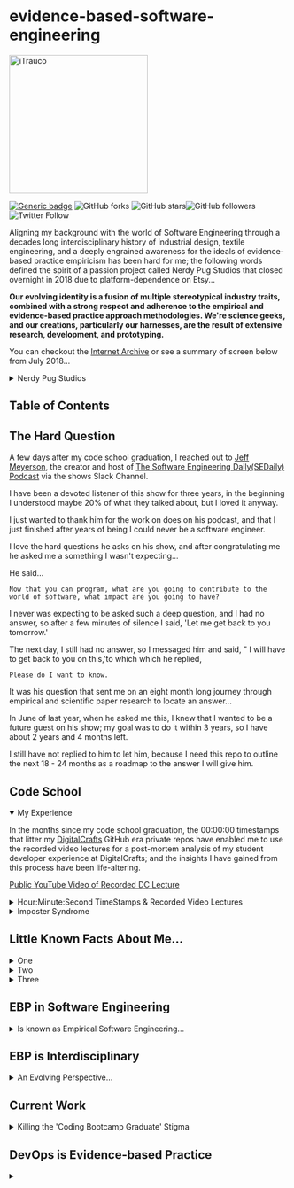 # evidence-based-software-engineering
<a href="http://trau.co">
<img src="https://github.com/iTrauco/evidence-based-software-engineering/blob/readme-setup/assets/images/ITRAUCO-black.png"
width="250" title="iTrauco" alt="iTrauco"></a>

<!-- BADGES -->
[![Generic badge](https://img.shields.io/badge/iTrauco-EBSD-blue.svg)](https://shields.io/) ![GitHub forks](https://img.shields.io/github/forks/iTrauco/evidence-based-software-engineering?style=social) ![GitHub stars](https://img.shields.io/github/stars/iTrauco/evidence-base-software-engineering?style=social)![GitHub followers](https://img.shields.io/github/followers/iTrauco?label=Follow&style=social) ![Twitter Follow](https://img.shields.io/twitter/follow/iTrauco?style=social)

Aligning my background with the world of Software Engineering through a decades long interdisciplinary history of industrial design, textile engineering, and a deeply engrained awareness for the ideals of evidence-based practice empiricism has been hard for me; the following words defined the spirit of a passion project called Nerdy Pug Studios that closed overnight in 2018 due to platform-dependence on Etsy... 

**Our evolving identity is a fusion of multiple stereotypical industry traits, combined with a strong respect and adherence to the empirical and evidence-based practice approach methodologies. We're science geeks, and our creations, particularly our harnesses, are the result of extensive research, development, and prototyping.** 

You can checkout the [Internet Archive](https://itrau.co/IA-nps) or see a summary of screen below from July 2018... 
<details><summary>Nerdy Pug Studios</summary>
<p>

<br>
<a href=""><img src="https://github.com/iTrauco/evidence-based-software-engineering/blob/readme-setup/assets/images/nerdy-pug-about.png" title="nerdy-pug-about" alt="nerdy-pug-studios-about"></a>
</br>

</p>
</details>

## Table of Contents

## The Hard Question

A few days after my code school graduation, I reached out to [Jeff Meyerson](https://www.linkedin.com/in/jeff-meyerson-05275716/), the creator and host of [The Software Engineering Daily(SEDaily) Podcast](https://softwareengineeringdaily.com/) via the shows Slack Channel. 

I have been a devoted listener of this show for three years, in the beginning I understood maybe 20% of what they talked about, but I loved it anyway.   

I just wanted to thank him for the work on does on his podcast, and that I just finished after years of being I could never be a software engineer.  

I love the hard questions he asks on his show, and after congratulating me he asked me a something I wasn't expecting... 

He said... 
```
Now that you can program, what are you going to contribute to the world of software, what impact are you going to have?
```

I never was expecting to be asked such a deep question, and I had no answer, so after a few minutes of silence I said, 'Let me get back to you tomorrow.'

The next day, I still had no answer, so I messaged him and said, " I will have to get back to you on this,'to which  which he replied, 

```
Please do I want to know. 
```

It was his question that sent me on an eight month long journey through empirical and scientific paper research to locate an answer... 

In June of last year, when he asked me this, I knew that I wanted to be a future guest on his show; my goal was to do it within 3 years, so I have about 2 years and 4 months left. 

I still have not replied to him to let him, because I need this repo to outline the next 18 - 24 months as a roadmap to the answer I will give him. 

## Code School

<details open><summary>My Experience</summary>
<p>

In the months since my code school graduation, the 00:00:00 timestamps that litter my [DigitalCrafts](https://digitalcrafts.com) GitHub era private repos have enabled me to use the recorded video lectures for a post-mortem analysis of my student developer experience at DigitalCrafts; and the insights I have gained from this process have been life-altering. 

[Public YouTube Video of Recorded DC Lecture](https://itrau.co/2019-05-02-lecture1)

<details><summary>Hour:Minute:Second TimeStamps & Recorded Video Lectures</summary>
<p>

<br> New material is covered so fast in a full-time, immersive code school classroom that even with my ability to type upwards of 100+ WPM, I found it impossible to jot down notes for everything I wanted to during lecture. 

As a result, by week four, I had adopted the use of timestamps as placement holders in the code I uploaded to GitHub that allowed me to backtrack to a specific moment in the recorded lecture videos very efficiently by corellating the timestamp with the clock time of my instructors Mac in the Hours:Minutes:Seconds format. </br>


<details><summary>2019_05_02 Code Example</summary>
<p>

Line four of the code block below highlights my usage of the Hour:Minute:Second format timestamp in my code, the full GitHub code block can be reviewed [here](https://itrau.co/0502lecture1).
<br> 
</br>

```javascript
1
2 const express = require('express');
3 const app = express();
4 // @ 13:58:00; approx
5 app.use(express.urlencoded({extended: true}));

...
```

</p>
</details>

<details><summary>2019_05_02 Recorded Video Lecture</summary>
<p>

As a former IT Admin, I knew that I would have to backup and preserve any/all DC provided recorded video lectures, and I did...

I have every single lecture cataloged privately on YouTube , with the timestamps in the code tagged to the video playback time.

For example 

```javascript
...
3 const app = express();
4 // @ 13:58:00; approx
5 app.use(express.urlencoded({extended: true}));
...
```

<br>
<a href=""><img src="https://github.com/iTrauco/evidence-based-software-engineering/blob/readme-setup/assets/images/youtube-comments-example.png" title="youtube-comments" alt="youtube-comments-example"></a>
</br>

<details><summary>Video Mac Clock & Timestamp Matchup</summary>
<p>
<br>
<a href=""><img src="https://github.com/iTrauco/evidence-based-software-engineering/blob/readme-setup/assets/images/Screen%20Shot%202020-02-07%20at%207.46.51%20PM.png" title="time-clock-example" alt="time-clock-examples"></a>
</br>

</p>
</details>

</p>
</details>

</p>
</details>

<details><summary>Imposter Syndrome</summary>
<p>

A few years ago, I started a Masters in Information Systems(IS) but stopped taking classes after completing 1/2 of my program because I was plateaued in my IT career due to an ability to code/program. 

I was always been embarrassed by the BA in General Studies on my resume, so much so that I let the self-doubt of imposter syndrome consume me in my post-DigitalCrafts software industry job search. 

My technical/IT background landed me interviews that most code school grads would have been passed over for by HR/IT Recruiters, and I witnessed firsthand the ‘stigma’ of the ‘coding bootcamp graduate’ stereotype that so many Senior SEs hold. 

This 'stigma' is widespread due to the rise of 'nerd-masculinity' in the field of computer science that occured in 1970s to early 1980s as the sector transitioned from a female dominated one to a male dominated one; and it remains widespread through senior level engineering positions in all sectors. 

<details><summary>NETWORKS OF EXCLUSION IN A GENDERED ORGANIZATION IN THE HIGH-TECH INDUSTRY</summary>
<p>

I found the following passage from this [research paper](https://itrau.co/GenderNetworks) particularly insightful on the topic... 

> The masculinization of software and computing occurred later in the 20th century, as again men actively worked to professionalize the field in line with other scientific disciplines, establishing structural and cultural boundaries in ways that excluded women from the field (Misa 2010). Newly-implemented aptitude tests and personality profiling in hiring processes, for example, privileged masculine characteristics. Increasingly specialized job titles and hierarchies distanced high-skilled labor from work seen as low status and routine, offering increased social status, greater autonomy, better pay, and improved opportunities for advancement for men (Ensmenger 2010). As men solidified their hold over computing and engineering, computer culture became associated with “nerds” – young, white, educated men who “tinker” with technology.

> Pages 27 - 28
</p>
</details>
</p>
</details>
</p>
</details>

<!------------------------------------------------>
<!------------------------------------------------>

## Little Known Facts About Me...

<details><summary>One</summary>
<p>

Is that I am/was a nurse, I graduated from Gordon State College in December 2012 with an Associates of Science in Nursing and immediately passed my NCLEX for RN licensure; which I let expire years ago after joining the ranks of Apple corporate. 

I worked professionally as a nurse for a month before quitting, the emotional toll of a career surrounded by illness and death and loosing patients on a daily basis was something I could not do. 

The science of modern day nursing education is housed in a school of scientific inquiry and thought known as evidence-based practice(EBP); which requires, at its core, strict and unwavering adherence to the scientific method in the clinical decision making process for the gathering, collection, and analysis of nursing process interventions. 

Basically, the human body is viewed as a collection of interconnected systems that, in the absence of homeostatic equilibrium, results the breakdown of things over time… 

Blood lab values, toxicology reports, vital signs, urine labs, etc, serve the purpose of providing quantitative data that modern day nurses interpret based on the presenting signs and symptoms of a patient to determine the best steps to take with the end goal of reestablishing a patients natural homeostatic state. 

</p>
</details>

<details><summary>Two</summary>
<p>

What drew me to medicine was an encounter with Central Asia bound Doctors Without Borders nurses during a fall 2009 academic study abroad at Moscow State University in Russia; I felt the energy of their cause and canceled plans to attend UGA for Russian Studies...

I lived in Moscow for six months, and in the summer of 2012, I attended Belarussian State University in Minsk, Belarus for six weeks; every two years since then I have returned to Minsk for a two - three week trip abroad.

I studied Russian at Georgia Tech as a dual-enrollment student during my time at Gordon College, and fell in love with everything GT... 

</p>
</details>

<details><summary>Three</summary>
<p>

</p>
</details>

<!------------------------------------------------>
<!------------------------------------------------>
## EBP in Software Engineering 

<details><summary>Is known as Empirical Software Engineering...</summary>
<p>

Technology, distributed computer systems, coding workflows, networks, etc, are nothing more then interconnected systems that breakdown over time just like the human body, with performance and monitoring metrics/KPIs as the equivalent of toxicology screenings and blood lab values in the operational decisions making process of corrective systems ops interventions. 

Evidence-based practice approach methodologies in the realm of software engineering and design are relatively new concepts, until recently, EBP empiricism simply did not exist in this field. 

I now know that it was this lack of EBP at the heart of my struggles to grasp something as simple as Test Driven Development(TDD); even though I had long demonstrated a technical prowess for the single-direction logic of organizational Domain Driven Design(DDD) on teams in where the TDD subset of Behavorial Driven Design(BDD) was the norm. 

After months of objective reflection and analysis, I finally located EBP in this field, where is more commonly referred to as Emperical Software Engineering(ESE), but, for the sake of simplicity and habit, I call it Evidence-based Software Design(EBSD). 
</p>
</details>

<!------------------------------------------------>
<!------------------------------------------------>
## EBP is Interdisciplinary

<details><summary>An Evolving Perspective...</summary>
<p>

Four years ago, I wrote the following words in my last undergraduate [research paper](itrau.co/soviettech)...

<details><summary> How Gorbachev's Reforms Synergized the Intentions of the Reagan Doctrine</summary>
<p>

> To highlight the nature of the inefficiencies plaguing the Soviet Union’s industrial capabilities, a review of the technological challenges faced by Gorbachev when he assumed the Office of the General Secretary provides sufficient illustration(Gibbs, 11-14). In 1977, the last year of reliable data, there were an estimated 20,000 computers in the entire Soviet Union, compared to 325,000 in the United States alone(Bailer, 77). It is estimated that by the mid-1980s, there were 25 computers in the United States for every 1 in the Soviet Union, a ratio of 25/1(Bailer, 77).  With a twenty year headstart on research in the newly emerged field of computer science, the West leveraged the power of the microprocessor to automate tasks, calculate vast quantities of data in ever shorter periods of time, and instantly access this information on distributed systems thousands of miles apart through the first computer networks. 

> The United States had unintentionally exploited the artificial existence of Moore’s Law, which dictates, “The capabilities of computers will double every 18 to 24 months(Brock, 34).” Our nation developed the first truly computerized military systems, one such codenamed “ARPANENT(Salus, VIII).” The US even had the audacity to publicly announce what is now popularly referred to as “Project Star Wars(Cort, 77-78),” an idea born from the West’s technological capabilities to place low-earth-orbit satellites in space capable of deflecting Western bound ICBMs(Cort, 78-79). The Soviet Union was in no place to even attempt such a feat, as the rampant technological inadequacies of the USSR culminated in the global embarrassment to the capabilities of the Soviet sciences during the failure of the nuclear power station at Chernobyl in 1986. 

> If there ever was a wakeup call to Soviet leadership, this was it.

</p>
</details>

I understood that runaway technical debt from the failure to automate ‘high-touch’ processes is what led to the collapse of the USSR; modern day tech firms are operationally no different and just as susceptible to the illusion of stability that unwavering adherence to ‘tradition’  can bring.

<details><summary>Arguments for Empirical Software Engineering Adoption</summary>
<p>

I argue that monolithic ITILv3 driven cultures are the most vulnerable, due to the divisional silos that result from unintentional adherence to industry SOPs that have becomes relics and artifacts of the past with the rise of AGILE and LEAN technology governance ways of doing things in ITILv4.

<details><summary>Empirical Software Engineering: From Discipline to Interdiscipline</summary>
<p>

The following excerpt from the following [paper](https://itrau.co/gh-ebse2) is the smoking gun I needed to confirm a suspiciion, a feeling, a spidey-sense if you feel, that the 'high touch' software discipline of the educational learning model used throughout the 'coding bootcamp' industry has not yet been exposed to EBP in the classroom...

> Although recent developments have improved our empirical understanding of software engineering practices and processes, the current state of evidence is still weak when compared to other more mature fields. A large extent of our everyday practice in software engineering is still governed more by conventional wisdom than it is governed by empirical evidence. This is especially true for the social, cultural, and political aspects of software engineering, such as early stages of development, rendering the inference of robust theories inherently problem- atic.

> Even though we can observe an increase of empirical studies in the various fields of software engineering research, many studies still do provide either circumstantial evidence by focusing on isolated contexts without taking into account the relation to existing evidence or – worse – they neglect the context completely. The effects are portrayed by Jacobson’s observation in context of the SEMAT initiative [35]: software engineering is gravely hampered by (1) the prevalence of fads more typical of fashion industry than of an engineering discipline; (2) the lack of a sound, widely accepted theoretical basis; (3) the huge number of methods and method variants, with differences little understood and artificially magnified; (4) the lack of credible experimental evaluation and validation; and finally (5) the split between industry practice and academic research. The consequence of the current situation are best described by Wohlin et al. saying that
 
> “there exists no generally accepted theory in software engineering [...]. Some laws3, hypotheses and conjectures exist, but yet no generally accepted theory” [36]. As a matter of fact, a large extent of the theories (or theory patterns) we have for soft- ware engineering are still transferred from theories in other disciplines (e.g. organisational psychology), sometimes by adopting them, but mostly by transferring them verbatim [37].

> Software engineering itself however is often still governed by folklore turned into facts [38]. Similarly as in other fields before, many theories specific to software engineering emerged from the early times of the discipline where empiricism had no significance at all and where claims by authorities where often treated as facts. One prominent example for such a “fact” is grounded in the wellknown essay by Edsger Dijkstra Go To Statement Considered Harmful [39] from 1968, largely based on reasoning by argument and triggering a public exchange between different scholars via published notes (all considering the previous note as “harmful” itself). Although this exchange fostered an important and fruitful debate in the community at that time, it still remained largely a public exchange between scholars based on reasoning by argument. This did not change until 2015, nearly 50 years lager, when Nagappan et al. [40] published the results of their largescale study analysing C code from GitHub repositories and suggesting that the use of goto statements in practice does not appear to be harmful.
</p>
</details>

Additionally, this applies to countless enterprise technology-first environments and teams... 

<details><summary>ITILv3 is Legacy</summary>
<p>

ITILv3 is so obsessed with processes improvement in the form of written proposals, that metrics and KPIs of any type are never implimented, so the decision makers in such orgs remain in the dark to their actual state of tech.

The adoption of evidence-based practice approach methodologies as a key component of organizational technology governance strategies acts as a safeguard against 'tradition' and the folklore behind institutionalized SOPs that exist in the form of 'we have always done it this way.' 

I do not have actual numbers or stats, but, past experience in ITILv3 IT and Kanban/DevOps SE environments has provided me with the insight to know that the 'eye opening' reality for most orgs doesn't occur until an outsider with no understanding of current processes is brought in. 

EBSD adoption goes far beyond the capabilities of Splunk, Nagios, or monitoring tools of any type, because it is something that does not exist as an off the shelf tool; it's a mindset, a perspective, a way of looking at things and searching for scientific, peer reviewed papers and case studies to assess and test the situation.

</p>
</details> 

EBSD requires an org, on every level, to exist in a constant state of evolution in response to new and emerging discoveries that drive innovation from the bottom-up, not the top-down.

EBSD is both an art and a science sprinkled with a liberal arts style of critical thinking and analysis that allows an org to exist in a fluidic state of continous enhancement.

</p>
</details>
</p>
</details>

<!------------------------------------------------>
<!------------------------------------------------>
## Current Work

<details><summary>Killing the 'Coding Bootcamp Graduate' Stigma</summary>
<p>

"Coding bootcamp graduates are NOT engineers..." is what I was told by Senior Software Engineers, but, what I now realize is that this field lacks credible theory and is based largely on 'tradition,' in the absence of inquiry into the multidimensional state of this field through the analysis of the scientific method and the collective advancement towards credible theories, the entire basis for their arguments exists as a house of cards on a straw foundation that is just one huff, and buff, away from being blown into oblivion...

I argue that it is the diversity of the interdisciplinary educational backgrounds of code school grads that empowers us with the knowledge to view the 'state of things' in this field from an entirely outside perspective that will enable, for the first time, establish concrete theories in this field; it is this advantage that we have over the classically trained Ivey League-educated software engineers of the past. 

Their argument is based on 'tradition,' folklore, and conjecture that's the equivalent of the pseudosciences, and our interdisciplinary backgrounds threaten to expose that reality...

The term software engineering was coined in 1968, at the NATO Software Engineering Conference by the conference chairman 'Bauer' he stated,

```
What we need is software engineering.
```
    
This was the world of a 1960s era 'Mad Men' episode, it portrays the 'boys club' masculinity at its peak in America, and it is this culture of exclusion to women and colored minorities that serves as the founding fathers of 'software engineering' as a field study. 

It was this moment in history when the rise of 'nerd masculinity' began to take hold on the field and establish the barriers to diversity and inclusion that still exist today...

The greatest threat to the status quo of modern-day senior 'software engineers' is the 'God In Gaps' reveal to its existence that is well underway at this moment in time and evident through the continued call to arms to deliver on overdue promises for diversity and inclusion in the upper ranks of every sector.

I argue, that, with the arrival of the mainstreaming of the coding bootcamp phenomena underway today, that the interdisciplinary professional and educational background of student developers brings with it the risk of new perspectives and frameworks of scientific inquiry from fields with robust theories that can be applied to the state of software engineering practices, norms, and beliefs.

Code school graduates are the gateway for a pool of technical talent with the expertise and a fresh perspective that threaten the state of ‘tradition’ as outsiders turned jury. 

As a founding member of Out In Tech ATL, I am obligated to take this argument into the halls of academia to fight fire with fire. 

We have been stigmatized as being a 'bootleg' caste of wannabe technophiles by the Ivey League-educated software engineers of yesteryear who have failed for fifty years to establish theory that can be peer-review duplicated, it is the absence of doctrine based on the principles of the scientific method that invalidates any claim they have to being  'scientists.' 

```
extraordinary claims requires extraordinary evidence.

- Carl Sagan
```

This has quote has been a guiding principle of my life since I was kid, I idolize Sagan and his legacy. 
</p>
</details>


<!------------------------------------------------>
<!------------------------------------------------>
## DevOps is Evidence-based Practice
<details><summary></summary>
<p>

"Coding bootcamp graduates are NOT engineers..." is what I was told by Senior Software Engineers who adhere to tradition... 

DevOps is so much more then a movement, it is, at it's core, empiricism and evidence-based practice approach methodologies applied to the world of systems engineering; there is depth to this that goes far beyond the aspects and notions of tooling and automation, these things are only scratching the surface. 

Infrastructure is the equivalent of an organism, and I realize that in order to study the implications of empirical research into this emerging body knowledge, I needed to optmize my setup; I need a lab, or as close as I can get to one in my studio apartment in Downtown Atlanta.  

It has taken five days and several hundred dollars in whiteboard paint, but I have three walls worthy of startup office whiteboard collaboration space all to myself, a brand new 34" Ultrawide Monitor, and a 50" Ultra4K TV on caster wheels. 🤓

This a vast body of scientific knowledge, and what I am realizing is that it is my background in and original college education in the theory of evidence-based practice clinical medicine has evolved into a habitual need for empirical research in my decision making process.

It is my ability for deep research that sets me apart from every DevOps engineer I have ever known; IT as a field is boring to research with ITILv3/ITILv4 process improvement written proposals.

DevOps empirical research on the other hand is just as fascinating to me as clinical research, on a team, in the right org that values this work; I can drive stragetic longterm advantages as a junior engineer that delivers org-wide impact. 

Traditional IT and software engineering higher-education programs do not teach this, on any level; this is a powerful skillset I possess that very few people have.

</p>
\<details>
<!------------------------------------------------>
<!------------------------------------------------>
## A Return to Academia

<details><summary>KSU</summary>
<p>

Kennesaw State University's offers a Masters in Systems Engineering I have been eyeing for years... 
</p>
</details>

<details><summary>The Development of a Theory...</summary>
<p>


</p>
</details>

<details><summary>The GRE in April 2020</summary>
<p>


</p>
</details>

<!--- LEGEND --->
<!-------------->
## Legend

### Terms A - Z
<details><summary>A - Z</summary>
<p>

- Evidence-based Practice(EBP): Any practice that relies on scientific and mathematical evidence to form strong inductive or deductive arguments for guidance and decision-making. Practices that are not evidence-based may rely on tradition, intuition, or other unproven methods.
- Evidence-based Software Design(EBSD): A personally coined term that is fully interchangeable with Empirical Software Engineering(ESE) that denote the exact same thing/idea.
- Empirical Software Engineering(ESE): Is a research area concerned with the empirical observation of software engineering artifacts and the empirical validation of software engineering theories and assumptions.
- Software Engineering(SE): the creation and maintenance of software. But from a research perspective, software engineering is the body of knowledge about the creation and maintenance of software and about the phenomena underlying and emerging from those two activities.
- Post-Mortem Analysis(PMA):  An empirical study method in software engineering. It is an important, but often forgotten, way of gathering empirical knowledge. PMA is ideally performed either soon after the most important milestones and events or at the end of a project, both in s uccessful and unsuccessful software development projects. The benefit is that post-mortems can often reveal findings more frequently and differently than project completion reports alone.
</p>
</details>

